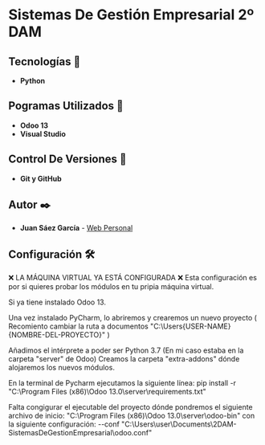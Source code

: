 # Sistemas De Gestión Empresarial 2º DAM

## Tecnologías 🚀

* **Python**  

## Pogramas Utilizados 📌

* **Odoo 13**
* **Visual Studio**

## Control De Versiones 📌

* **Git y GitHub**

## Autor ✒️

* **Juan Sáez García** -  [Web Personal](https://juamber.com)

## Configuración 🛠️

❌ LA MÁQUINA VIRTUAL YA ESTÁ CONFIGURADA ❌
Esta configuración es por si quieres probar los módulos en tu pripia máquina virtual.

Si ya tiene instalado Odoo 13.

Una vez instalado PyCharm, lo abriremos y crearemos un nuevo proyecto ( Recomiento cambiar la ruta a documentos "C:\Users\{USER-NAME}\{NOMBRE-DEL-PROYECTO}" )

Añadimos el intérprete a poder ser Python 3.7 (En mi caso estaba en la carpeta "server" de Odoo)
Creamos la carpeta "extra-addons" dónde alojaremos los nuevos módulos.

En la terminal de Pycharm ejecutamos la siguiente línea:
pip install -r "C:\Program Files (x86)\Odoo 13.0\server\requirements.txt"

Falta congigurar el ejecutable del proyecto dónde pondremos el siguiente archivo de inicio: "C:\Program Files (x86)\Odoo 13.0\server\odoo-bin" con la siguiente configuración: --conf "C:\Users\user\Documents\2DAM-SistemasDeGestionEmpresarial\odoo.conf"

